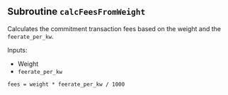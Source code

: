 ## Subroutine `calcFeesFromWeight`

Calculates the commitment transaction fees based on the weight and the `feerate_per_kw`.

Inputs:

-   Weight
-   `feerate_per_kw`

```
fees = weight * feerate_per_kw / 1000
```
